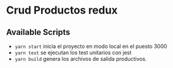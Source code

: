 # Crud Productos redux

## Available Scripts

- `yarn start` inicia el proyecto en modo local en el puesto 3000
- `yarn test` se ejecutan los test unitarios con jest
- `yarn build` genera los archivos de salida productivos.